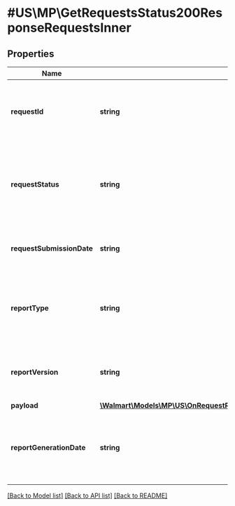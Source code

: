 # #US\MP\GetRequestsStatus200ResponseRequestsInner

## Properties

Name | Type | Description | Notes
------------ | ------------- | ------------- | -------------
**requestId** | **string** | Automated ID generated by system that uniquely identifies the report request. | [optional]
**requestStatus** | **string** | Status of report request. Possible values are RECEIVED, INPROGRESS, READY, ERROR. | [optional]
**requestSubmissionDate** | **string** | Date and time on which the report request is submitted. | [optional]
**reportType** | **string** | Type of report for which the request is created. Example, ITEM for Item Report. | [optional]
**reportVersion** | **string** | Version of report for which the request is created. Example, v1. | [optional]
**payload** | [**\Walmart\Models\MP\US\OnRequestReports\GetRequestsStatus200ResponseRequestsInnerPayload**](GetRequestsStatus200ResponseRequestsInnerPayload.md) |  | [optional]
**reportGenerationDate** | **string** | Date and time on which the report is generated. Attribute is available only if report is generated. | [optional]


[[Back to Model list]](../) [[Back to API list]](../../Api/US/MP) [[Back to README]](../../README.md)
